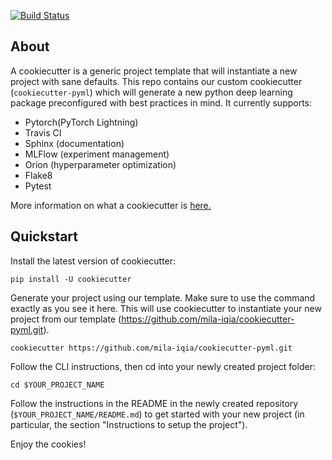 [![Build Status](https://api.travis-ci.com/mila-iqia/cookiecutter-pyml.svg?branch=master)](https://travis-ci.com/github/mila-iqia/cookiecutter-pyml)

About 
-----

A cookiecutter is a generic project template that will instantiate a new project with sane defaults. This repo contains our custom cookiecutter (`cookiecutter-pyml`) which will generate a new python deep learning package preconfigured with best practices in mind. It currently supports:

* Pytorch(PyTorch Lightning)
* Travis CI
* Sphinx (documentation)
* MLFlow (experiment management)
* Orion (hyperparameter optimization)
* Flake8
* Pytest

More information on what a cookiecutter is [here.](https://cookiecutter.readthedocs.io)

Quickstart
----------

Install the latest version of cookiecutter:

    pip install -U cookiecutter

Generate your project using our template. Make sure to use the command exactly as you see it here. 
This will use cookiecutter to instantiate your new project from our template (https://github.com/mila-iqia/cookiecutter-pyml.git).

    cookiecutter https://github.com/mila-iqia/cookiecutter-pyml.git

Follow the CLI instructions, then cd into your newly created project folder:

    cd $YOUR_PROJECT_NAME

Follow the instructions in the README in the newly created repository (`$YOUR_PROJECT_NAME/README.md`) to get started with your new project (in particular, the section "Instructions to setup the project").

Enjoy the cookies!
